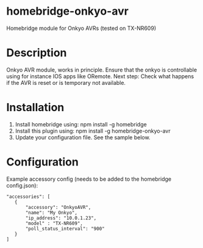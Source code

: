# homebridge-onkyo-avr
Homebridge module for Onkyo AVRs (tested on TX-NR609)

# Description

Onkyo AVR module, works in principle.
Ensure that the onkyo is controllable using for instance IOS apps like ORemote.
Next step: Check what happens if the AVR is reset or is temporary not available.

# Installation

1. Install homebridge using: npm install -g homebridge
2. Install this plugin using: npm install -g homebridge-onkyo-avr
3. Update your configuration file. See the sample below.

# Configuration

Example accessory config (needs to be added to the homebridge config.json):
 ```
"accessories": [
	{
		"accessory": "OnkyoAVR",
		"name": "My Onkyo",
		"ip_address": "10.0.1.23",
		"model" : "TX-NR609",
		"poll_status_interval": "900"
	}
]
 ```
